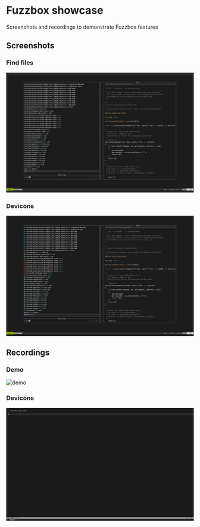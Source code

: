 # Fuzzbox showcase

Screenshots and recordings to demonstrate Fuzzbox features

## Screenshots

### Find files

![screenshot](https://raw.githubusercontent.com/vim-fuzzbox/showcase/refs/heads/main/screenshot.png)

### Devicons

![screenshot-devicons](https://raw.githubusercontent.com/vim-fuzzbox/showcase/refs/heads/main/screenshot-devicons.png)

## Recordings

### Demo

![demo](https://raw.githubusercontent.com/vim-fuzzbox/showcase/refs/heads/main/demo.gif)

### Devicons

![devicons](https://raw.githubusercontent.com/vim-fuzzbox/showcase/refs/heads/main/devicons.gif)

